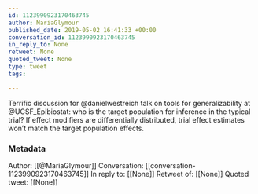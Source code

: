 ```yaml
---
id: 1123990923170463745
author: MariaGlymour
published_date: 2019-05-02 16:41:33 +00:00
conversation_id: 1123990923170463745
in_reply_to: None
retweet: None
quoted_tweet: None
type: tweet
tags:

---
```


Terrific discussion for @danielwestreich talk on tools for generalizability at @UCSF_Epibiostat: who is the target population for inference in the typical trial? If effect modifiers are differentially distributed,  trial effect estimates won’t match the target population effects.

### Metadata

Author: [[@MariaGlymour]]
Conversation: [[conversation-1123990923170463745]]
In reply to: [[None]]
Retweet of: [[None]]
Quoted tweet: [[None]]
